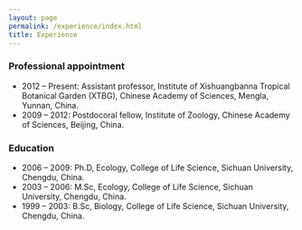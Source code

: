 ```yaml
---
layout: page
permalink: /experience/index.html
title: Experience
---
```

[XTBG]: http://www.xtbg.ac.cn

<h3>Professional appointment</h3>

  - 2012 – Present: Assistant professor, Institute of Xishuangbanna Tropical Botanical Garden (XTBG), Chinese Academy of Sciences, Mengla, Yunnan, China.
  - 2009 – 2012: Postdocoral fellow, Institute of Zoology, Chinese Academy of Sciences, Beijing, China. 

<h3>Education</h3>
  
  - 2006 – 2009: Ph.D, Ecology, College of Life Science, Sichuan University, Chengdu, China. 
  - 2003 – 2006: M.Sc, Ecology, College of Life Science, Sichuan University, Chengdu, China. 
  - 1999 – 2003: B.Sc, Biology, College of Life Science, Sichuan University, Chengdu, China. 




